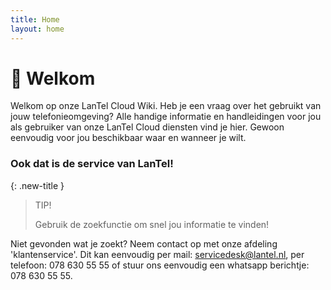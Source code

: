 ```yaml
---
title: Home
layout: home
---
```


# :wave: Welkom

Welkom op onze LanTel Cloud Wiki. Heb je een vraag over het gebruikt van jouw telefonieomgeving? Alle handige informatie en handleidingen voor jou als gebruiker van onze LanTel Cloud diensten vind je hier. Gewoon eenvoudig voor jou beschikbaar waar en wanneer je wilt. 
### Ook dat is de service van LanTel!



{: .new-title }
> TIP!
> 
> Gebruik de zoekfunctie om snel jou informatie te vinden!




Niet gevonden wat je zoekt? Neem contact op met onze afdeling 'klantenservice'. Dit kan eenvoudig per mail: servicedesk@lantel.nl, per telefoon: 078 630 55 55 of stuur ons eenvoudig een whatsapp berichtje: 078 630 55 55.